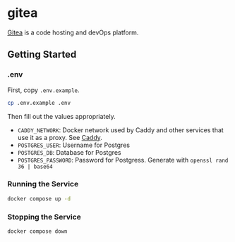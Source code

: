 # gitea

[Gitea](https://about.gitea.com/) is a code hosting and devOps platform.

## Getting Started

### .env

First, copy `.env.example`.

```bash
cp .env.example .env
```

Then fill out the values appropriately.
- `CADDY_NETWORK`: Docker network used by Caddy and other services that use it as a proxy. See [Caddy](../../prod/caddy#networking).
- `POSTGRES_USER`: Username for Postgres
- `POSTGRES_DB`: Database for Postgres
- `POSTGRES_PASSWORD`: Password for Postgress. Generate with `openssl rand 36 | base64`

### Running the Service

```bash
docker compose up -d
```

### Stopping the Service

```bash
docker compose down
```
